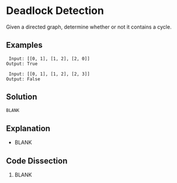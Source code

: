 # Deadlock Detection
Given a directed graph, determine whether or not it contains a cycle.

## Examples
```
 Input: [[0, 1], [1, 2], [2, 0]]
Output: True
```

```
 Input: [[0, 1], [1, 2], [2, 3]]
Output: False
```

## Solution
```python
BLANK
```

## Explanation
* BLANK

## Code Dissection
1. BLANK